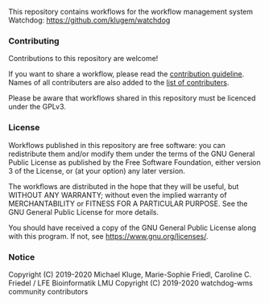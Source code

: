 This repository contains workflows for the workflow management system Watchdog: <https://github.com/klugem/watchdog>

### Contributing

Contributions to this repository are welcome!

If you want to share a workflow, please read the [contribution guideline](CONTRIBUTING.md). Names of all contributers are also added to the [list of contributers](CONTRIBUTORS.txt).

Please be aware that workflows shared in this repository must be licenced under the GPLv3.

### License
Workflows published in this repository are free software: you can redistribute them and/or modify them under the terms of the GNU General Public License 
as published by the Free Software Foundation, either version 3 of the License, or (at your option) any later version.

The workflows are distributed in the hope that they will be useful, but WITHOUT ANY WARRANTY; without even the implied warranty 
of MERCHANTABILITY or FITNESS FOR A PARTICULAR PURPOSE. See the GNU General Public License for more details.

You should have received a copy of the GNU General Public License along with this program. If not, see <https://www.gnu.org/licenses/>.

### Notice

Copyright (C) 2019-2020 Michael Kluge, Marie-Sophie Friedl, Caroline C. Friedel / LFE Bioinformatik LMU
Copyright (C) 2019-2020 watchdog-wms community contributors
